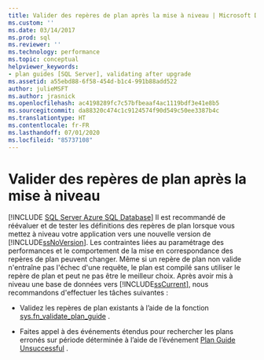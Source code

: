 ```yaml
---
title: Valider des repères de plan après la mise à niveau | Microsoft Docs
ms.custom: ''
ms.date: 03/14/2017
ms.prod: sql
ms.reviewer: ''
ms.technology: performance
ms.topic: conceptual
helpviewer_keywords:
- plan guides [SQL Server], validating after upgrade
ms.assetid: a55ebd88-6f58-454d-b1c4-991b88add522
author: julieMSFT
ms.author: jrasnick
ms.openlocfilehash: ac4198289fc7c57bfbeaaf4ac1119bdf3e41e8b5
ms.sourcegitcommit: da88320c474c1c9124574f90d549c50ee3387b4c
ms.translationtype: HT
ms.contentlocale: fr-FR
ms.lasthandoff: 07/01/2020
ms.locfileid: "85737108"
---
```

# <a name="validate-plan-guides-after-upgrade"></a>Valider des repères de plan après la mise à niveau
[!INCLUDE [SQL Server Azure SQL Database](../../includes/applies-to-version/sql-asdb.md)]
  Il est recommandé de réévaluer et de tester les définitions des repères de plan lorsque vous mettez à niveau votre application vers une nouvelle version de [!INCLUDE[ssNoVersion](../../includes/ssnoversion-md.md)]. Les contraintes liées au paramétrage des performances et le comportement de la mise en correspondance des repères de plan peuvent changer. Même si un repère de plan non valide n'entraîne pas l'échec d'une requête, le plan est compilé sans utiliser le repère de plan et peut ne pas être le meilleur choix. Après avoir mis à niveau une base de données vers [!INCLUDE[ssCurrent](../../includes/sscurrent-md.md)], nous recommandons d'effectuer les tâches suivantes :  
  
-   Validez les repères de plan existants à l’aide de la fonction [sys.fn_validate_plan_guide](../../relational-databases/system-functions/sys-fn-validate-plan-guide-transact-sql.md) .  
  
-   Faites appel à des événements étendus pour rechercher les plans erronés sur période déterminée à l’aide de l’événement [Plan Guide Unsuccessful](../../relational-databases/event-classes/plan-guide-unsuccessful-event-class.md) .  
  
  
